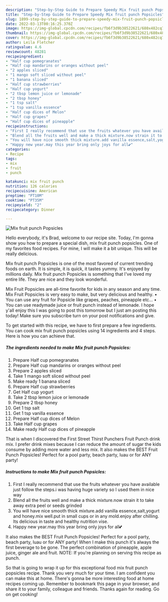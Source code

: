 ```yaml
---
description: "Step-by-Step Guide to Prepare Speedy Mix fruit punch Popsicles"
title: "Step-by-Step Guide to Prepare Speedy Mix fruit punch Popsicles"
slug: 1899-step-by-step-guide-to-prepare-speedy-mix-fruit-punch-popsicles
date: 2022-03-13T00:16:25.370Z
image: https://img-global.cpcdn.com/recipes/fb6f3d9b38522621/680x482cq70/mix-fruit-punch-popsicles-recipe-main-photo.jpg
thumbnail: https://img-global.cpcdn.com/recipes/fb6f3d9b38522621/680x482cq70/mix-fruit-punch-popsicles-recipe-main-photo.jpg
cover: https://img-global.cpcdn.com/recipes/fb6f3d9b38522621/680x482cq70/mix-fruit-punch-popsicles-recipe-main-photo.jpg
author: Leila Fletcher
ratingvalue: 4.6
reviewcount: 48281
recipeingredient:
- "Half cup pomegranates"
- "Half cup mandarins or oranges without peel"
- "2 apples sliced"
- "1 mango soft sliced without peel"
- "1 banana sliced"
- "Half cup strawberries"
- "Half cup yogurt"
- "2 tbsp lemon juice or lemonade"
- "2 tbsp honey"
- "1 tsp salt"
- "1 tsp vanilla essence"
- "Half cup dices of Melon"
- "Half cup grapes"
- "Half cup dices of pineapple"
recipeinstructions:
- "First I really recommend that use the fruits whatever you have available just follow the steps.i was having huge variety so I used them in nice way"
- "Blend all the fruits well and make a thick mixture.now strain it to take away extra peel or seeds grinded"
- "You will have nice smooth thick mixture.add vanilla essence,salt,yogurt and honey.mix well.put in small cups or in any mold.enjoy after chilling. Its delicious in taste and healthy nutrition vise."
- "Happy new year.may this year bring only joys for all💕"
categories:
- Recipe
tags:
- mix
- fruit
- punch

katakunci: mix fruit punch 
nutrition: 126 calories
recipecuisine: American
preptime: "PT10M"
cooktime: "PT35M"
recipeyield: "2"
recipecategory: Dinner

---
```



![Mix fruit punch Popsicles](https://img-global.cpcdn.com/recipes/fb6f3d9b38522621/680x482cq70/mix-fruit-punch-popsicles-recipe-main-photo.jpg)

Hello everybody, it's Brad, welcome to our recipe site. Today, I'm gonna show you how to prepare a special dish, mix fruit punch popsicles. One of my favorites food recipes. For mine, I will make it a bit unique. This will be really delicious.

Mix fruit punch Popsicles is one of the most favored of current trending foods on earth. It is simple, it is quick, it tastes yummy. It's enjoyed by millions daily. Mix fruit punch Popsicles is something that I've loved my entire life. They are nice and they look wonderful.

Mix Fruit Popsicles are all-time favorite for kids in any season and any time. Mix Fruit Popsicles is very easy to make, but very delicious and healthy. • You can use any fruit for Popsicle like grapes, peaches, pineapple etc… • You can use readymade juice or fruit punch instead of lemonade. I hope y'all enjoy this I was going to post this tomorrow but I just am posting this today! Make sure you subscribe turn on your post notifications and give.


To get started with this recipe, we have to first prepare a few ingredients. You can cook mix fruit punch popsicles using 14 ingredients and 4 steps. Here is how you can achieve that.

<!--inarticleads1-->

##### The ingredients needed to make Mix fruit punch Popsicles:

1. Prepare Half cup pomegranates
1. Prepare Half cup mandarins or oranges without peel
1. Prepare 2 apples sliced
1. Take 1 mango soft sliced without peel
1. Make ready 1 banana sliced
1. Prepare Half cup strawberries
1. Get Half cup yogurt
1. Take 2 tbsp lemon juice or lemonade
1. Prepare 2 tbsp honey
1. Get 1 tsp salt
1. Get 1 tsp vanilla essence
1. Prepare Half cup dices of Melon
1. Take Half cup grapes
1. Make ready Half cup dices of pineapple


That is when I discovered the First Street Thirst Punchers Fruit Punch drink mix. I prefer drink mixes because I can reduce the amount of sugar the kids consume by adding more water and less mix. It also makes the BEST Fruit Punch Popsicles! Perfect for a pool party, beach party, luau or for ANY party! 

<!--inarticleads2-->

##### Instructions to make Mix fruit punch Popsicles:

1. First I really recommend that use the fruits whatever you have available just follow the steps.i was having huge variety so I used them in nice way
1. Blend all the fruits well and make a thick mixture.now strain it to take away extra peel or seeds grinded
1. You will have nice smooth thick mixture.add vanilla essence,salt,yogurt and honey.mix well.put in small cups or in any mold.enjoy after chilling. Its delicious in taste and healthy nutrition vise.
1. Happy new year.may this year bring only joys for all💕


It also makes the BEST Fruit Punch Popsicles! Perfect for a pool party, beach party, luau or for ANY party! When I make this punch it's always the first beverage to be gone. The perfect combination of pineapple, apple juice, ginger ale and fruit. NOTE: If you're planning on serving this recipe as punch. 

So that is going to wrap it up for this exceptional food mix fruit punch popsicles recipe. Thank you very much for your time. I am confident you can make this at home. There's gonna be more interesting food at home recipes coming up. Remember to bookmark this page in your browser, and share it to your family, colleague and friends. Thanks again for reading. Go on get cooking!
